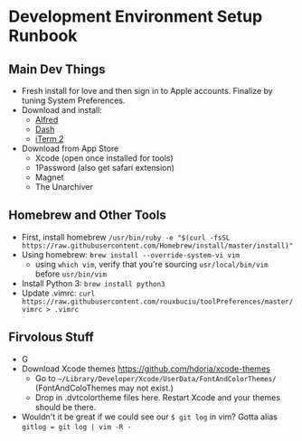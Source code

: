 Development Environment Setup Runbook
=====================================

## Main Dev Things
- Fresh install for love and then sign in to Apple accounts. Finalize by tuning System Preferences.
- Download and install:
    - [Alfred](www.alfredapp.com)
    - [Dash](https://kapeli.com/dash)
    - [iTerm 2](https://www.iterm2.com/downloads.html)
- Download from App Store
    - Xcode (open once installed for tools)
    - 1Password (also get safari extension)
    - Magnet
    - The Unarchiver

## Homebrew and Other Tools
- First, install homebrew
```/usr/bin/ruby -e "$(curl -fsSL https://raw.githubusercontent.com/Homebrew/install/master/install)"```
- Using homebrew:
`brew install --override-system-vi vim`
    - using `which vim`, verify that you're sourcing `usr/local/bin/vim` before `usr/bin/vim`
- Install Python 3: `brew install python3`
- Update .vimrc: `curl https://raw.githubusercontent.com/rouxbuciu/toolPreferences/master/vimrc > .vimrc`


## Firvolous Stuff

- G
- Download Xcode themes https://github.com/hdoria/xcode-themes
    - Go to `~/Library/Developer/Xcode/UserData/FontAndColorThemes/` (FontAndColoThemes may not exist.)
    - Drop in .dvtcolortheme files here. Restart Xcode and your themes should be there.
- Wouldn't it be great if we could see our `$ git log` in vim? Gotta alias `gitlog = git log | vim -R -`

